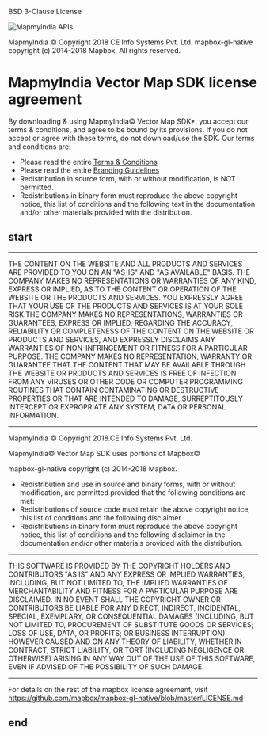 BSD 3-Clause License

![MapmyIndia APIs](https://www.mapmyindia.com/api/img/mapmyindia-api.png)

MapmyIndia © Copyright 2018 CE Info Systems Pvt. Ltd.
mapbox-gl-native copyright (c) 2014-2018 Mapbox.
All rights reserved.

# MapmyIndia Vector Map SDK license agreement

By downloading & using MapmyIndia© Vector Map SDK*, you accept our terms & conditions, and agree to be bound by its provisions. If you do not accept or agree with these terms, do not download/use the SDK. Our terms and conditions are:

- Please read the entire [Terms & Conditions](https://www.mapmyindia.com/api/terms-&-conditions)
-  Please read the entire [Branding Guidelines](https://www.mapmyindia.com/api/advanced-maps/API-Branding-Guidelines.pdf)
-  Redistribution in source form, with or without modification, is NOT permitted.
-  Redistributions in binary form must reproduce the above copyright notice, this list of conditions and the following text in the documentation and/or other materials provided with the distribution.

## start

-------------------------------------------------------------------------------------------------------
THE CONTENT ON THE WEBSITE AND ALL PRODUCTS AND SERVICES ARE PROVIDED TO YOU ON AN "AS-IS" AND "AS AVAILABLE" BASIS. THE COMPANY MAKES NO REPRESENTATIONS OR WARRANTIES OF ANY KIND, EXPRESS OR IMPLIED, AS TO THE CONTENT OR OPERATION OF THE WEBSITE OR THE PRODUCTS AND SERVICES. YOU EXPRESSLY AGREE THAT YOUR USE OF THE PRODUCTS AND SERVICES IS AT YOUR SOLE RISK.THE COMPANY MAKES NO REPRESENTATIONS, WARRANTIES OR GUARANTEES, EXPRESS OR IMPLIED, REGARDING THE ACCURACY, RELIABILITY OR COMPLETENESS OF THE CONTENT ON THE WEBSITE OR PRODUCTS AND SERVICES, AND EXPRESSLY DISCLAIMS ANY WARRANTIES OF NON-INFRINGEMENT OR FITNESS FOR A PARTICULAR PURPOSE. THE COMPANY MAKES NO REPRESENTATION, WARRANTY OR GUARANTEE THAT THE CONTENT THAT MAY BE AVAILABLE THROUGH THE WEBSITE OR PRODUCTS AND SERVICES IS FREE OF INFECTION FROM ANY VIRUSES OR OTHER CODE OR COMPUTER PROGRAMMING ROUTINES THAT CONTAIN CONTAMINATING OR DESTRUCTIVE PROPERTIES OR THAT ARE INTENDED TO DAMAGE, SURREPTITOUSLY INTERCEPT OR EXPROPRIATE ANY SYSTEM, DATA OR PERSONAL INFORMATION.

-------------------------------------------------------------------------------------------------------

MapmyIndia © Copyright 2018.CE Info Systems Pvt. Ltd.

MapmyIndia© Vector Map SDK uses portions of Mapbox©

mapbox-gl-native copyright (c) 2014-2018 Mapbox.

- Redistribution and use in source and binary forms, with or without modification, are permitted provided that the following conditions are met:
-  Redistributions of source code must retain the above copyright notice, this list of conditions and the following disclaimer.
-  Redistributions in binary form must reproduce the above copyright notice, this list of conditions and the following disclaimer in the documentation and/or other materials provided with the distribution.

-------------------------------------------------------------------------------------------------------
THIS SOFTWARE IS PROVIDED BY THE COPYRIGHT HOLDERS AND CONTRIBUTORS "AS IS" AND ANY EXPRESS OR IMPLIED WARRANTIES, INCLUDING, BUT NOT LIMITED TO, THE IMPLIED WARRANTIES OF MERCHANTABILITY AND FITNESS FOR A PARTICULAR PURPOSE ARE DISCLAIMED. IN NO EVENT SHALL THE COPYRIGHT OWNER OR CONTRIBUTORS BE LIABLE FOR ANY DIRECT, INDIRECT, INCIDENTAL, SPECIAL, EXEMPLARY, OR CONSEQUENTIAL DAMAGES (INCLUDING, BUT NOT LIMITED TO, PROCUREMENT OF SUBSTITUTE GOODS OR SERVICES; LOSS OF USE, DATA, OR PROFITS; OR BUSINESS INTERRUPTION) HOWEVER CAUSED AND ON ANY THEORY OF LIABILITY, WHETHER IN CONTRACT, STRICT LIABILITY, OR TORT (INCLUDING NEGLIGENCE OR OTHERWISE) ARISING IN ANY WAY OUT OF THE USE OF THIS SOFTWARE, EVEN IF ADVISED OF THE POSSIBILITY OF SUCH DAMAGE.

-------------------------------------------------------------------------------------------------------

For details on the rest of the mapbox license agreement, visit <https://github.com/mapbox/mapbox-gl-native/blob/master/LICENSE.md>

## end

